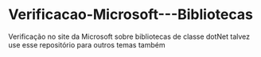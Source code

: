 # Verificacao-Microsoft---Bibliotecas
Verificação no site da Microsoft sobre bibliotecas de classe dotNet
talvez use esse repositório para outros temas também 
